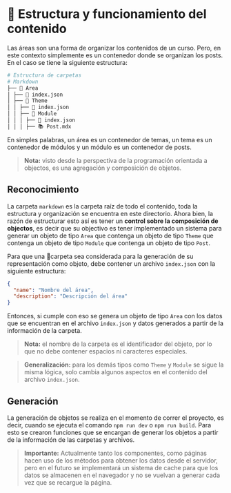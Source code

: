 # **👺 Estructura y funcionamiento del contenido**

Las áreas son una forma de organizar los contenidos de un curso. Pero, en este contexto simplemente es un contenedor donde se organizan los posts. En el caso se tiene la siguiente estructura:

```bash
# Estructura de carpetas
# Markdown
├── 📂 Area
│ ├── 📄 index.json
│ ├── 📂 Theme
│ │ ├── 📄 index.json
│ │ ├── 📂 Module
│ │ │ ├── 📄 index.json
│ │ │ ├── 📚 Post.mdx
```

En simples palabras, un área es un contenedor de temas, un tema es un contenedor de módulos y un módulo es un contenedor de posts.

> **Nota:** visto desde la perspectiva de la programación orientada a objectos, es una agregación y composición de objetos.

## **Reconocimiento**

La carpeta `markdown` es la carpeta raíz de todo el contenido, toda la estructura y organización se encuentra en este directorio. Ahora bien, la razón de estructurar esto así es tener un **control sobre la composición de objectos**, es decir que su objectivo es tener implementado un sistema para generar un objeto de tipo `Area` que contenga un objeto de tipo `Theme` que contenga un objeto de tipo `Module` que contenga un objeto de tipo `Post`.

Para que una 📂carpeta sea considerada para la generación de su representación como objeto, debe contener un archivo `index.json` con la siguiente estructura:

```json
{
  "name": "Nombre del área",
  "description": "Descripción del área"
}
```

Entonces, si cumple con eso se genera un objeto de tipo `Area` con los datos que se encuentran en el archivo `index.json` y datos generados a partir de la información de la carpeta.

> **Nota:** el nombre de la carpeta es el identificador del objeto, por lo que no debe contener espacios ni caracteres especiales.

> **Generalización:** para los demás tipos como `Theme` y `Module` se sigue la misma lógica, solo cambia algunos aspectos en el contenido del archivo `index.json`.

## **Generación**

La generación de objetos se realiza en el momento de correr
el proyecto, es decir, cuando se ejecuta el comando `npm run dev` o `npm run build`. Para esto se crearon funciones que se encargan de generar los objetos a partir de la información de las carpetas y archivos.

> **Importante:** Actualmente tanto los componentes, como páginas hacen uso de los métodos para obtener los datos desde el servidor, pero en el futuro se implementará un sistema de cache para que los datos se almacenen en el navegador y no se vuelvan a generar cada vez que se recargue la página.
